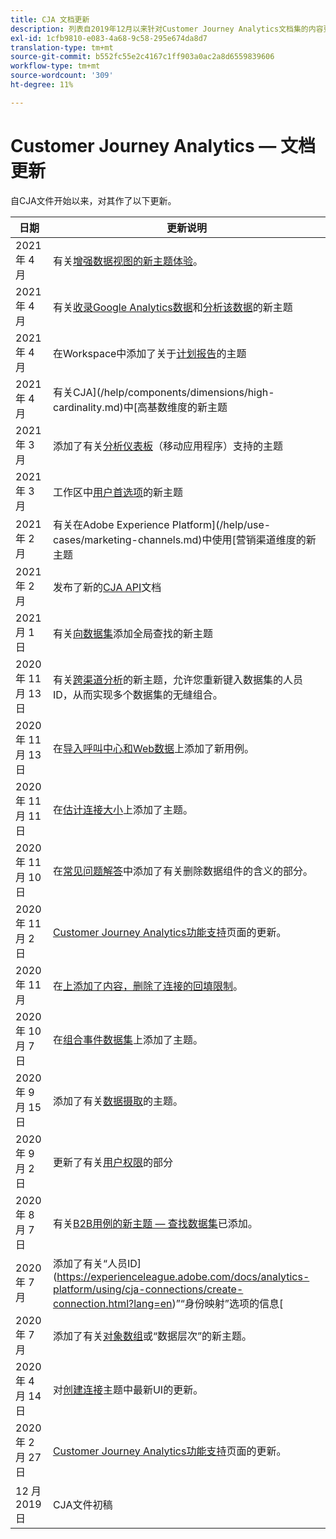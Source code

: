 ```yaml
---
title: CJA 文档更新
description: 列表自2019年12月以来针对Customer Journey Analytics文档集的内容更新。
exl-id: 1cfb9810-e083-4a68-9c58-295e674da8d7
translation-type: tm+mt
source-git-commit: b552fc55e2c4167c1ff903a0ac2a8d6559839606
workflow-type: tm+mt
source-wordcount: '309'
ht-degree: 11%

---
```


# Customer Journey Analytics — 文档更新

自CJA文件开始以来，对其作了以下更新。

| 日期 | 更新说明 |
| --- | --- |
| 2021 年 4 月 | 有关[增强数据视图的新主题体验](/help/data-views/data-views.md)。 |
| 2021 年 4 月 | 有关[收录Google Analytics数据](/help/use-cases/ga-to-cja.md)和[分析该数据](/help/use-cases/ga-to-cja-reporting.md)的新主题 |
| 2021 年 4 月 | 在Workspace中添加了关于[计划报告](/help/analysis-workspace/curate-share/t-schedule-report.md)的主题 |
| 2021 年 4 月 | 有关CJA](/help/components/dimensions/high-cardinality.md)中[高基数维度的新主题 |
| 2021 年 3 月 | 添加了有关[分析仪表板](/help/mobile-app/home.md)（移动应用程序）支持的主题 |
| 2021 年 3 月 | 工作区中[用户首选项](/help/analysis-workspace/user-preferences.md)的新主题 |
| 2021 年 2 月 | 有关在Adobe Experience Platform](/help/use-cases/marketing-channels.md)中使用[营销渠道维度的新主题 |
| 2021 年 2 月 | 发布了新的[CJA API](https://www.adobe.io/cja-apis/docs/)文档 |
| 2021 月 1 日 | 有关[向数据集](/help/use-cases/global-lookups.md)添加全局查找的新主题 |
| 2020 年 11 月 13 日 | 有关[跨渠道分析](/help/connections/cca/overview.md)的新主题，允许您重新键入数据集的人员ID，从而实现多个数据集的无缝组合。 |
| 2020 年 11 月 13 日 | 在[导入呼叫中心和Web数据](/help/use-cases/call-center.md)上添加了新用例。 |
| 2020 年 11 月 11 日 | 在[估计连接大小](/help/connections/estimate-connection-size.md)上添加了主题。 |
| 2020 年 11 月 10 日 | 在[常见问题解答](/help/getting-started/cja-faq.md)中添加了有关删除数据组件的含义的部分。 |
| 2020 年 11 月 2 日 | [Customer Journey Analytics功能支持](/help/getting-started/cja-aa.md)页面的更新。 |
| 2020 年 11 月 | 在[上添加了内容，删除了连接的回填限制](https://experienceleague.adobe.com/docs/analytics-platform/using/cja-connections/create-connection.html?lang=en#backfill-historical-data)。 |
| 2020 年 10 月 7 日 | 在[组合事件数据集](/help/connections/combined-dataset.md)上添加了主题。 |
| 2020 年 9 月 15 日 | 添加了有关[数据摄取](/help/use-cases/data-ingestion.md)的主题。 |
| 2020 年 9 月 2 日 | 更新了有关[用户权限](https://experienceleague.adobe.com/docs/analytics-platform/using/cja-overview/cja-overview.html?lang=zh-Hans)的部分 |
| 2020 年 8 月 7 日 | 有关[B2B用例的新主题 — 查找数据集](/help/use-cases/b2b.md)已添加。 |
| 2020 年 7 月 | 添加了有关“人员ID](https://experienceleague.adobe.com/docs/analytics-platform/using/cja-connections/create-connection.html?lang=en)”“身份映射”选项的信息[ |
| 2020 年 7 月 | 添加了有关[对象数组](/help/use-cases/object-arrays.md)或“数据层次”的新主题。 |
| 2020 年 4 月 14 日 | 对[创建连接](/help/connections/create-connection.md)主题中最新UI的更新。 |
| 2020 年 2 月 27 日 | [Customer Journey Analytics功能支持](/help/getting-started/cja-aa.md)页面的更新。 |
| 12 月 2019 日 | CJA文件初稿 |
